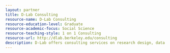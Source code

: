 ```yaml
---
layout: partner 
title: D-Lab Consulting
resource-name: D-Lab Consulting
resource-education-level: Graduate
resource-academic-focus: Social Science
resource-teaching-style: 1 on 1 Consulting
resource-url: http://dlab.berkeley.edu/consulting
description: D-Lab offers consulting services on research design, data analysis, data management, and related techniques and technologies. We welcome inquiries from Berkeley faculty, staff, postdocs, and grad students at all levels of expertise. Our standard consulting services are free of charge.
---
```

